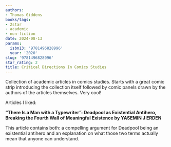 ```yaml
---
authors:
- Thomas Giddens
books/tags:
- 2star
- academic
- non-fiction
date: 2024-08-13
params:
  isbn13: '9781496828996'
  year: '2020'
slug: '9781496828996'
star_rating: 2
title: Critical Directions In Comics Studies
---
```


Collection of academic articles in comics studies. Starts with a great comic strip introducing the collection itself followed by comic panels drawn by the authors of the articles themselves. Very cool!

<!--more-->

Articles I liked:

**“There Is a Man with a Typewriter”: Deadpool as Existential Antihero, Breaking the Fourth Wall of Meaningful Existence by YASEMIN J ERDEN**

This article contains both: a compelling argument for Deadpool being an existential antihero and an explanation on what those two terms actually mean that anyone can understand.